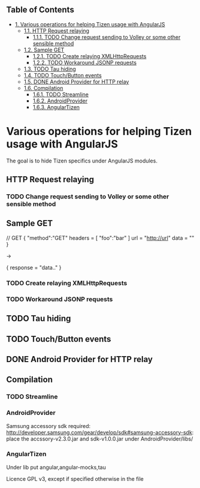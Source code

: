 <div id="table-of-contents">
<h2>Table of Contents</h2>
<div id="text-table-of-contents">
<ul>
<li><a href="#sec-1">1. Various operations for helping Tizen usage with AngularJS</a>
<ul>
<li><a href="#sec-1-1">1.1. HTTP Request relaying</a>
<ul>
<li><a href="#sec-1-1-1">1.1.1. <span class="todo TODO">TODO</span> Change request sending to Volley or some other sensible method</a></li>
</ul>
</li>
<li><a href="#sec-1-2">1.2. Sample GET</a>
<ul>
<li><a href="#sec-1-2-1">1.2.1. <span class="todo TODO">TODO</span> Create relaying  XMLHttpRequests</a></li>
<li><a href="#sec-1-2-2">1.2.2. <span class="todo TODO">TODO</span> Workaround JSONP requests</a></li>
</ul>
</li>
<li><a href="#sec-1-3">1.3. <span class="todo TODO">TODO</span> Tau hiding</a></li>
<li><a href="#sec-1-4">1.4. <span class="todo TODO">TODO</span> Touch/Button events</a></li>
<li><a href="#sec-1-5">1.5. <span class="done DONE">DONE</span> Android Provider for HTTP relay</a></li>
<li><a href="#sec-1-6">1.6. Compilation</a>
<ul>
<li><a href="#sec-1-6-1">1.6.1. <span class="todo TODO">TODO</span> Streamline</a></li>
<li><a href="#sec-1-6-2">1.6.2. AndroidProvider</a></li>
<li><a href="#sec-1-6-3">1.6.3. AngularTizen</a></li>
</ul>
</li>
</ul>
</li>
</ul>
</div>
</div>

# Various operations for helping Tizen usage with AngularJS<a id="sec-1" name="sec-1"></a>

The goal is to hide Tizen specifics under AngularJS modules.

## HTTP Request relaying<a id="sec-1-1" name="sec-1-1"></a>

### TODO Change request sending to Volley or some other sensible method<a id="sec-1-1-1" name="sec-1-1-1"></a>

## Sample GET<a id="sec-1-2" name="sec-1-2"></a>

// GET
{
    "method":"GET"
    headers = [
        "foo":"bar"
    ]
    url = "<http://url>"
    data = ""
}

->

{
   response = "data.."
}

### TODO Create relaying  XMLHttpRequests<a id="sec-1-2-1" name="sec-1-2-1"></a>

### TODO Workaround JSONP requests<a id="sec-1-2-2" name="sec-1-2-2"></a>

## TODO Tau hiding<a id="sec-1-3" name="sec-1-3"></a>

## TODO Touch/Button events<a id="sec-1-4" name="sec-1-4"></a>

## DONE Android Provider for HTTP relay<a id="sec-1-5" name="sec-1-5"></a>

## Compilation<a id="sec-1-6" name="sec-1-6"></a>

### TODO Streamline<a id="sec-1-6-1" name="sec-1-6-1"></a>

### AndroidProvider<a id="sec-1-6-2" name="sec-1-6-2"></a>

Samsung accessory sdk required: <http://developer.samsung.com/gear/develop/sdk#samsung-accessory-sdk>: place the accssory-v2.3.0.jar and sdk-v1.0.0.jar under AndroidProvider/libs/

### AngularTizen<a id="sec-1-6-3" name="sec-1-6-3"></a>

Under lib put angular,angular-mocks,tau

Licence GPL v3, except if specified otherwise in the file